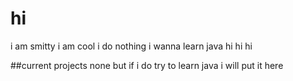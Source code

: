 # hi
i am smitty i am cool i do nothing i wanna learn java hi hi hi

##current projects
none but if i do try to learn java i will put it here
